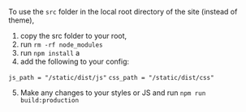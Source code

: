 To use the `src` folder in the local root directory of the site (instead of theme),

1) copy the src folder to your root,
2) run `rm -rf node_modules`
3) run `npm install` a
4) add the following to your config:

`js_path = "/static/dist/js"`
`css_path = "/static/dist/css"`

5) Make any changes to your styles or JS and run
`npm run build:production`
